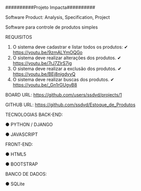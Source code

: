 ##########Projeto Impacta##########

Software Product: Analysis, Specification, Project

Software para controle de produtos simples

REQUISITOS
1. O sistema deve cadastrar e listar todos os produtos: ✔  https://youtu.be/9zmALYmOQGo
2. O sistema deve realizar alterações dos produtos. ✔  https://youtu.be/7rJ7ZlrS7ig
3. O sistema deve realizar a exclusão dos produtos. ✔  https://youtu.be/BEj8nigdyvQ
4. O sistema deve realizar buscas dos produtos. ✔  https://youtu.be/_Gn1rGUgyB8

BOARD
URL: https://github.com/users/ssdvd/projects/1

GITHUB
URL: https://github.com/ssdvd/Estoque_de_Produtos

TECNOLOGIAS
BACK-END:

● PYTHON / DJANGO

● JAVASCRIPT

FRONT-END:

● HTML5

● BOOTSTRAP


BANCO DE DADOS:

● SQLite
